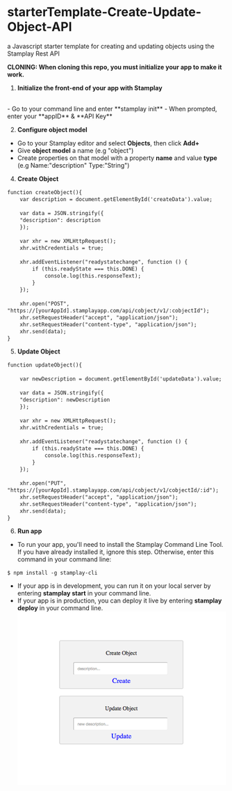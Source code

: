 # starterTemplate-Create-Update-Object-API
a Javascript starter template for creating and updating objects using the Stamplay Rest API

**CLONING: When cloning this repo, you must initialize your app to make it work.**

 1) **Initialize the front-end of your app with Stamplay**
 <br>
- Go to your command line and enter **stamplay init**
- When prompted, enter your **appID** & **API Key**

2) **Configure object model**
- Go to your Stamplay editor and select **Objects**, then click **Add+**
- Give **object model** a name (e.g "object")
- Create properties on that model with a property **name** and value **type** (e.g Name:"description" Type:"String")

4) **Create Object**
```
function createObject(){
	var description = document.getElementById('createData').value;

	var data = JSON.stringify({
  	"description": description
	});

	var xhr = new XMLHttpRequest();
	xhr.withCredentials = true;

	xhr.addEventListener("readystatechange", function () {
  		if (this.readyState === this.DONE) {
    		console.log(this.responseText);
  		}
	});

	xhr.open("POST", "https://[yourAppId].stamplayapp.com/api/cobject/v1/:cobjectId");
	xhr.setRequestHeader("accept", "application/json");
	xhr.setRequestHeader("content-type", "application/json");
	xhr.send(data);
}
```
5) **Update Object**
```
function updateObject(){

	var newDescription = document.getElementById('updateData').value;

	var data = JSON.stringify({
  	"description": newDescription
	});

	var xhr = new XMLHttpRequest();
	xhr.withCredentials = true;

	xhr.addEventListener("readystatechange", function () {
  		if (this.readyState === this.DONE) {
    		console.log(this.responseText);
  		}
	});

	xhr.open("PUT", "https://[yourAppId].stamplayapp.com/api/cobject/v1/cobjectId/:id");
	xhr.setRequestHeader("accept", "application/json");
	xhr.setRequestHeader("content-type", "application/json");
	xhr.send(data);
}
```
6) **Run app**
- To run your app, you'll need to install the Stamplay Command Line Tool. If you have already installed it, ignore this step. Otherwise, enter this command in your command line:
```
$ npm install -g stamplay-cli
```
- If your app is in development, you can run it on your local server by entering **stamplay start** in your command line.
- If your app is in production, you can deploy it live by entering **stamplay deploy** in your command line.
![alt tag](public/images/create-update-object-rest-api-micro-repo.png)
